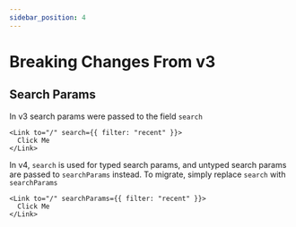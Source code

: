 ```yaml
---
sidebar_position: 4
---
```


# Breaking Changes From v3

## Search Params
In v3 search params were passed to the field `search`
```tsx
<Link to="/" search={{ filter: "recent" }}>
  Click Me
</Link>
```
In v4, `search` is used for typed search params, and untyped search params are passed to `searchParams` instead. To migrate, simply replace `search` with `searchParams`
```tsx
<Link to="/" searchParams={{ filter: "recent" }}>
  Click Me
</Link>
```